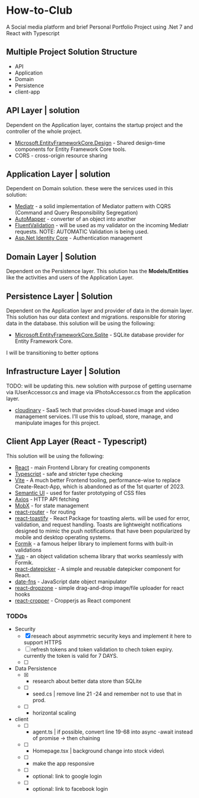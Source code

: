 # How-to-Club
A Social media platform and brief Personal Portfolio Project using .Net 7 and React with Typescript

## Multiple Project Solution Structure 
- API
- Application
- Domain
- Persistence
- client-app

## API Layer | solution
Dependent on the Application layer, contains the startup project and the controller of the whole project. 
- [Microsoft.EntityFrameworkCore.Design](https://www.nuget.org/packages/Microsoft.EntityFrameworkCore.Design/) - 
Shared design-time components for Entity Framework Core tools.
- CORS - cross-origin resource sharing

## Application Layer | solution
Dependent on Domain solution. these were the services used in this solution:
- [Mediatr](https://www.nuget.org/packages/MediatR#readme-body-tab) -  a solid implementation of Mediator pattern with 
CQRS (Command and Query Responsibility Segregation)
- [AutoMapper](https://www.nuget.org/packages/AutoMapper.Extensions.Microsoft.DependencyInjection/) - converter of an 
object into another
- [FluentValidation](https://docs.fluentvalidation.net/en/latest/aspnet.html) - will be used as my validator on the 
incoming Mediatr requests. NOTE: AUTOMATIC Validation is being used.
- [Asp.Net Identity Core](https://learn.microsoft.com/en-us/aspnet/core/security/authentication/identity?view=aspnetcore-7.0&tabs=visual-studio) - Authentication management

## Domain Layer | Solution
Dependent on the Persistence layer. This solution has the **Models/Entities** like the activities and users of the Application Layer.

## Persistence Layer | Solution
Dependent on the Application layer and provider of data in the domain layer.
This solution has our data context and migrations. responsible for storing data in the database.
this solution will be using the following: 
- [Microsoft.EntityFrameworkCore.Sqlite](https://www.nuget.org/packages/Microsoft.EntityFrameworkCore.Sqlite/8.0.0-preview.4.23259.3) - SQLite database provider for Entity Framework Core.

I will be transitioning to better options

## Infrastructure Layer | Solution
TODO: will be updating this.
new solution with purpose of getting username via IUserAccessor.cs and image via IPhotoAccessor.cs from the application layer.
- [cloudinary](https://cloudinary.com/) - SaaS tech that provides cloud-based image and video management services. I'll use this to upload, store, manage, and manipulate images for this project.



## Client App Layer (React - Typescript)
This solution will be using the following:
- [React](https://react.dev/reference/react) - main Frontend Library for creating components
- [Typescript](https://www.typescriptlang.org/docs/) - safe and stricter type checking
- [Vite](https://v3.vitejs.dev/) - A much better Frontend tooling, performance-wise to replace Create-React-App, which 
    is abandoned as of the 1st quarter of 2023.
- [Semantic UI](https://semantic-ui.com/introduction/getting-started.html) - used for faster prototyping of CSS files
- [Axios](https://axios-http.com/docs/intro) - HTTP API fetching 
- [MobX](https://mobx.js.org/react-integration.html) - for state management 
- [react-router](https://reactrouter.com/en/main) - for routing
- [react-toastify](https://fkhadra.github.io/react-toastify/introduction) - React Package for toasting alerts. will be used for error, validation, and request handling. Toasts are lightweight notifications designed to mimic the push notifications that have been popularized by mobile and desktop operating systems.
- [Formik](https://formik.org/docs/overview) - a famous helper library to implement forms with built-in validations
- [Yup](https://github.com/jquense/yup) - an object validation schema library that works seamlessly with Formik.
- [react-datepicker](https://reactdatepicker.com/) - A simple and reusable datepicker component for React.
- [date-fns](https://date-fns.org/docs/Getting-Started) - JavaScript date object manipulator 
- [react-dropzone](https://github.com/react-dropzone/react-dropzone) - simple drag-and-drop image/file uploader for react hooks
- [react-cropper](https://github.com/react-cropper/react-cropper) - Cropperjs as React component



### TODOs

- Security
    - [X] reseach about asymmetric security keys and implement it here to support HTTPS
    - [ ] refresh tokens and token validation to chech token expiry. currently the token is valid for 7 DAYS.
    - [ ] 

- Data Persistence
    - [X] - research about better data store than SQLite
    - [ ] - seed.cs |  remove line 21 -24 and remember not to use that in prod. 
    - [ ] - horizontal scaling

- client
    - [ ] - agent.ts |  if possible, convert line 19-68 into async -await instead of promise -> then chaining
    - [ ] - Homepage.tsx | background change into stock video\
    - [ ] - make the app responsive 
    - [ ] - optional: link to google login
    - [ ] - optional: link to facebook login